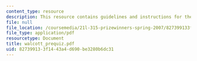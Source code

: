 ```yaml
---
content_type: resource
description: This resource contains guidelines and instructions for the Walcott Quiz.
file: null
file_location: /coursemedia/21l-315-prizewinners-spring-2007/827399133f1443a4d690be3280b6dc31_walcott_prequiz.pdf
file_type: application/pdf
resourcetype: Document
title: walcott_prequiz.pdf
uid: 82739913-3f14-43a4-d690-be3280b6dc31
---
```

